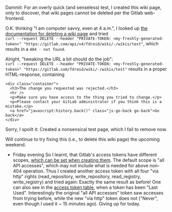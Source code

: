 Dammit: For an overly quick (and senseless) test, I created this wiki page, only to discover, that wiki pages cannot be deleted per the Gitlab web-frontend.

O.K. thinking "I am computer savvy, even at 4 a.m.", I looked up [the documentation for deleting a wiki page](https://docs.gitlab.com/ee/api/wikis.html#delete-a-wiki-page) and tried<br />
`curl --request DELETE --header "PRIVATE-TOKEN: <my-freshly-generated-token>" "https://gitlab.com/api/v4/fdroid/wiki/-/wikis/test"`, which results in a `404 - not found`.

Alright, "tweaking the URL a bit should do the job":<br />
`curl --request DELETE --header "PRIVATE-TOKEN: <my-freshly-generated-token>" "https://gitlab.com/fdroid/wiki/-/wikis/test"` results in a proper HTML-response, containing
  ```
  <div class="container">
    <h3>The change you requested was rejected.</h3>
    <hr />
    <p>Make sure you have access to the thing you tried to change.</p>
    <p>Please contact your GitLab administrator if you think this is a mistake.</p>
    <a href="javascript:history.back()" class="js-go-back go-back">Go back</a>
  </div>
  ```
Sorry, I spoilt it: Created a nonsensical test page, which I fail to remove now.

Will continue to try fixing this (i.e., to delete this wiki page) the upcoming weekend.

* Friday evening
  So I learnt, that Gitlab's access tokens have different scopes, [which can be set when creating them](https://gitlab.com/-/profile/personal_access_tokens).   The default scope is "all API accesses", which may not include what is needed for above non-404 operation.
  Thus I created another access token with all four "via http" rights (read_repository, 
write_repository, read_registry, write_registry) and tried again: Exactly the same result as before!
  One can also see in the [access token table](https://gitlab.com/-/profile/personal_access_tokens), when a token has been "Last Used".  Interestingly the original  "all API accesses" token saw accesses from trying before, while the new "via http" token does not ("Never", even though I used it ~ 15 minutes ago).
  Giving up for today.